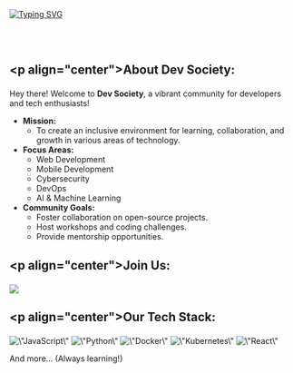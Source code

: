 <br>
<br>

[![Typing SVG](https://readme-typing-svg.herokuapp.com/?color=adadad&size=35&center=true&vCenter=true&width=1000&lines=Welcome+to+Dev+Society!+👨‍💻)](https://git.io/typing-svg)

<br>
<br>

## <p align=\"center\"><strong>About Dev Society:</strong></p>

<p align=\"center\">Hey there! Welcome to <strong>Dev Society</strong>, a vibrant community for developers and tech enthusiasts!</p>

<ul>
  <li><strong>Mission:</strong>
    <ul>
      <li>To create an inclusive environment for learning, collaboration, and growth in various areas of technology.</li>
    </ul>
  </li>
  <li><strong>Focus Areas:</strong>
    <ul>
      <li>Web Development</li>
      <li>Mobile Development</li>
      <li>Cybersecurity</li>
      <li>DevOps</li>
      <li>AI & Machine Learning</li>
    </ul>
  </li>
  <li><strong>Community Goals:</strong>
    <ul>
      <li>Foster collaboration on open-source projects.</li>
      <li>Host workshops and coding challenges.</li>
      <li>Provide mentorship opportunities.</li>
    </ul>
  </li>
</ul>

## <p align=\"center\"><strong>Join Us:</strong></p>

<div align=\"center\"> 
  <a href=\"https://discord.gg/vPuhUNQjNS\" target=\"_blank\"><img src=\"https://img.shields.io/badge/Discord-7289DA?style=for-the-badge&logo=discord&logoColor=white\" target=\"_blank\"></a>
</div>

## <p align=\"center\"><strong>Our Tech Stack:</strong></p>

<p align=\"center\">
  <img src=\"https://raw.githubusercontent.com/devicons/devicon/master/icons/javascript/javascript-original.svg\" alt=\"JavaScript\" width=\"40\" height=\"40\" style=\"margin: 0 10px;\"/>
  <img src=\"https://raw.githubusercontent.com/devicons/devicon/master/icons/python/python-original.svg\" alt=\"Python\" width=\"40\" height=\"40\" style=\"margin: 0 10px;\"/>
  <img src=\"https://raw.githubusercontent.com/devicons/devicon/master/icons/docker/docker-original.svg\" alt=\"Docker\" width=\"40\" height=\"40\" style=\"margin: 0 10px;\"/>
  <img src=\"https://raw.githubusercontent.com/devicons/devicon/master/icons/kubernetes/kubernetes-plain.svg\" alt=\"Kubernetes\" width=\"40\" height=\"40\" style=\"margin: 0 10px;\"/>
  <img src=\"https://raw.githubusercontent.com/devicons/devicon/master/icons/react/react-original.svg\" alt=\"React\" width=\"40\" height=\"40\" style=\"margin: 0 10px;\"/>
</p>

<p align=\"center\">And more... (Always learning!) </p>

